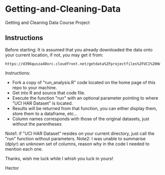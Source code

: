 # Getting-and-Cleaning-Data
Getting and Cleaning Data Course Project

Instructions
---
Before starting: It is assumed that you already downloaded the data onto your current location, if not, you may get it from:

    https://d396qusza40orc.cloudfront.net/getdata%2Fprojectfiles%2FUCI%20HAR%20Dataset.zip

Instructions:
* Fork a copy of "run_analysis.R" code located on the home page of this repo to your machine.
* Get into R and source that code file.
* Execute the function "run" with an optional parameter pointing to where "UCI HAR Dataset" is located.
* Results will be returned from that function, you can either display them, store them to a dataframe, etc...
* Column names corresponds with those of the original datasets, just without the parentheses

Note1: if "UCI HAR Dataset" resides on your current directory, just call the "run" function without parameters.
Note2: I was unable to summarise (dplyr) an unknown set of columns, reason why in the code I needed to mention each one.

Thanks, wish me luck while I whish you luck in yours!

Hector
